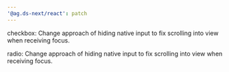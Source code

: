 ```yaml
---
'@ag.ds-next/react': patch
---
```


checkbox: Change approach of hiding native input to fix scrolling into view when receiving focus.

radio: Change approach of hiding native input to fix scrolling into view when receiving focus.
